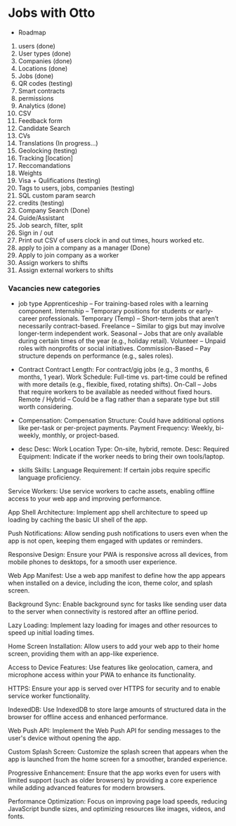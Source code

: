# Jobs with Otto

- Roadmap

1. users (done)
2. User types (done)
3. Companies (done)
4. Locations (done)
5. Jobs (done)
6. QR codes (testing)
7. Smart contracts
8. permissions
9. Analytics (done)
10. CSV
11. Feedback form
12. Candidate Search
13. CVs
14. Translations (In progress...)
15. Geolocking (testing)
16. Tracking [location]
17. Reccomandations
18. Weights
19. Visa + Qulifications (testing)
20. Tags to users, jobs, companies (testing)
21. SQL custom param search
22. credits (testing)
23. Company Search (Done)
24. Guide/Assistant
25. Job search, filter, split
26. Sign in / out
27. Print out CSV of users clock in and out times, hours worked etc.
28. apply to join a company as a manager (Done)
29. Apply to join company as a worker
30. Assign workers to shifts
31. Assign external workers to shifts

### Vacancies new categories

- job type
  Apprenticeship – For training-based roles with a learning component.
  Internship – Temporary positions for students or early-career professionals.
  Temporary (Temp) – Short-term jobs that aren’t necessarily contract-based.
  Freelance – Similar to gigs but may involve longer-term independent work.
  Seasonal – Jobs that are only available during certain times of the year (e.g., holiday retail).
  Volunteer – Unpaid roles with nonprofits or social initiatives.
  Commission-Based – Pay structure depends on performance (e.g., sales roles).

- Contract
  Contract Length: For contract/gig jobs (e.g., 3 months, 6 months, 1 year).
  Work Schedule: Full-time vs. part-time could be refined with more details (e.g., flexible, fixed, rotating shifts).
  On-Call – Jobs that require workers to be available as needed without fixed hours.
  Remote / Hybrid – Could be a flag rather than a separate type but still worth considering.
- Compensation:
  Compensation Structure: Could have additional options like per-task or per-project payments.
  Payment Frequency: Weekly, bi-weekly, monthly, or project-based.
- desc
  Desc: Work Location Type: On-site, hybrid, remote.
  Desc: Required Equipment: Indicate if the worker needs to bring their own tools/laptop.
- skills
  Skills: Language Requirement: If certain jobs require specific language proficiency.

Service Workers: Use service workers to cache assets, enabling offline access to your web app and improving performance.

App Shell Architecture: Implement app shell architecture to speed up loading by caching the basic UI shell of the app.

Push Notifications: Allow sending push notifications to users even when the app is not open, keeping them engaged with updates or reminders.

Responsive Design: Ensure your PWA is responsive across all devices, from mobile phones to desktops, for a smooth user experience.

Web App Manifest: Use a web app manifest to define how the app appears when installed on a device, including the icon, theme color, and splash screen.

Background Sync: Enable background sync for tasks like sending user data to the server when connectivity is restored after an offline period.

Lazy Loading: Implement lazy loading for images and other resources to speed up initial loading times.

Home Screen Installation: Allow users to add your web app to their home screen, providing them with an app-like experience.

Access to Device Features: Use features like geolocation, camera, and microphone access within your PWA to enhance its functionality.

HTTPS: Ensure your app is served over HTTPS for security and to enable service worker functionality.

IndexedDB: Use IndexedDB to store large amounts of structured data in the browser for offline access and enhanced performance.

Web Push API: Implement the Web Push API for sending messages to the user's device without opening the app.

Custom Splash Screen: Customize the splash screen that appears when the app is launched from the home screen for a smoother, branded experience.

Progressive Enhancement: Ensure that the app works even for users with limited support (such as older browsers) by providing a core experience while adding advanced features for modern browsers.

Performance Optimization: Focus on improving page load speeds, reducing JavaScript bundle sizes, and optimizing resources like images, videos, and fonts.
